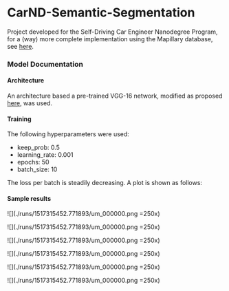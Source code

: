 # CarND-Semantic-Segmentation
Project developed for the Self-Driving Car Engineer Nanodegree Program, for a (way) more complete implementation using the Mapillary database, see [here](https://github.com/stesalati/RoadPerceptionSemanticSegmentation).

### Model Documentation

#### Architecture
An architecture based a pre-trained VGG-16 network, modified as proposed [here](https://people.eecs.berkeley.edu/~jonlong/long_shelhamer_fcn.pdf), was used.

#### Training
The following hyperparameters were used:
- keep_prob: 0.5
- learning_rate: 0.001
- epochs: 50
- batch_size: 10

The loss per batch is steadily decreasing. A plot is shown as follows:

#### Sample results
![](./runs/1517315452.771893/um_000000.png =250x)

![](./runs/1517315452.771893/um_000000.png =250x)

![](./runs/1517315452.771893/um_000000.png =250x)

![](./runs/1517315452.771893/um_000000.png =250x)

![](./runs/1517315452.771893/um_000000.png =250x)

![](./runs/1517315452.771893/um_000000.png =250x)
